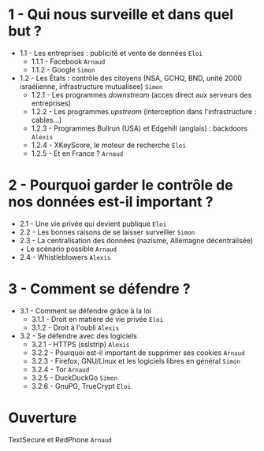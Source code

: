 1 - Qui nous surveille et dans quel but ?
===

* 1.1 - Les entreprises : publicité et vente de données `Eloi`
  * 1.1.1 - Facebook `Arnaud`
  * 1.1.2 - Google `Simon`
* 1.2 - Les États : contrôle des citoyens (NSA, GCHQ, BND, unité 2000 israélienne, infrastructure mutualisee) `Simon`
  * 1.2.1 - Les programmes _downstream_ (acces direct aux serveurs des entreprises)
  * 1.2.2 - Les programmes _upstream_ (interception dans l'infrastructure : cables...)
  * 1.2.3 - Programmes Bullrun (USA) et Edgehill (anglais) : backdoors `Alexis`
  * 1.2.4 - XKeyScore, le moteur de recherche `Eloi`
  * 1.2.5 - Et en France ? `Arnaud`

2 - Pourquoi garder le contrôle de nos données est-il important ?
===

* 2.1 - Une vie privée qui devient publique `Eloi`
* 2.2 - Les bonnes raisons de se laisser surveiller `Simon`
* 2.3 - La centralisation des données (nazisme, Allemagne décentralisée) + Le scénario possible `Arnaud`
* 2.4 - Whistleblowers  `Alexis`

3 - Comment se défendre ?
===

* 3.1 - Comment se défendre grâce à la loi
  * 3.1.1 - Droit en matière de vie privée `Eloi`
  * 3.1.2 - Droit à l'oubli `Alexis`
* 3.2 - Se défendre avec des logiciels
  * 3.2.1 - HTTPS (sslstrip) `Alexis`
  * 3.2.2 - Pourquoi est-il important de supprimer ses cookies `Arnaud`
  * 3.2.3 - Firefox, GNU/Linux et les logiciels libres en général `Simon`
  * 3.2.4 - Tor `Arnaud`
  * 3.2.5 - DuckDuckGo `Simon`
  * 3.2.6 - GnuPG, TrueCrypt `Eloi`

Ouverture
===

TextSecure et RedPhone `Arnaud`

